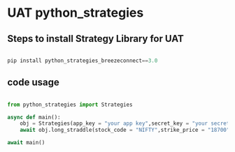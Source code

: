 # UAT  python_strategies

## Steps to install Strategy Library for UAT


```python

pip install python_strategies_breezeconnect==3.0

```


## code usage

```python

from python_strategies import Strategies

async def main():
    obj = Strategies(app_key = "your app key",secret_key = "your secret key",api_session = "your api session",max_profit = "your max profit",max_loss = "your max loss")
    await obj.long_straddle(stock_code = "NIFTY",strike_price = "18700",qty = "50",expiry_date = "2023-06-15T06:00:00.000Z",exchange_code = "NFO")

await main()

```

